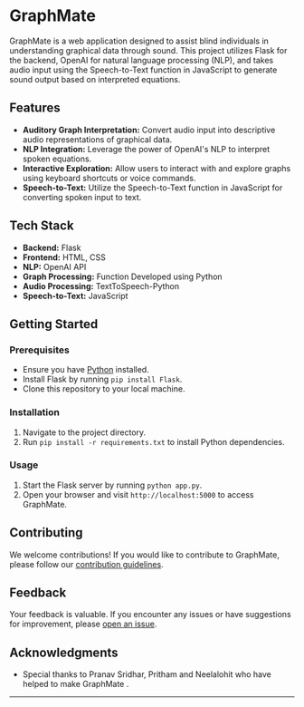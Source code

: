 # GraphMate

GraphMate is a web application designed to assist blind individuals in understanding graphical data through sound. This project utilizes Flask for the backend, OpenAI for natural language processing (NLP), and takes audio input using the Speech-to-Text function in JavaScript to generate sound output based on interpreted equations.

## Features

- **Auditory Graph Interpretation:** Convert audio input into descriptive audio representations of graphical data.
- **NLP Integration:** Leverage the power of OpenAI's NLP to interpret spoken equations.
- **Interactive Exploration:** Allow users to interact with and explore graphs using keyboard shortcuts or voice commands.
- **Speech-to-Text:** Utilize the Speech-to-Text function in JavaScript for converting spoken input to text.

## Tech Stack

- **Backend:** Flask
- **Frontend:** HTML, CSS
- **NLP:** OpenAI API
- **Graph Processing:** Function Developed using Python
- **Audio Processing:** TextToSpeech-Python
- **Speech-to-Text:** JavaScript

## Getting Started

### Prerequisites

- Ensure you have [Python](https://www.python.org/) installed.
- Install Flask by running `pip install Flask`.
- Clone this repository to your local machine.

### Installation

1. Navigate to the project directory.
2. Run `pip install -r requirements.txt` to install Python dependencies.

### Usage

1. Start the Flask server by running `python app.py`.
2. Open your browser and visit `http://localhost:5000` to access GraphMate.

## Contributing

We welcome contributions! If you would like to contribute to GraphMate, please follow our [contribution guidelines](CONTRIBUTING.md).

## Feedback

Your feedback is valuable. If you encounter any issues or have suggestions for improvement, please [open an issue](https://github.com/yourusername/GraphMate/issues).

## Acknowledgments

- Special thanks to Pranav Sridhar, Pritham and Neelalohit  who have helped to make GraphMate .

---

